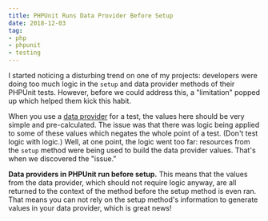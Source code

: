 ```yaml
---
title: PHPUnit Runs Data Provider Before Setup
date: 2018-12-03
tag:
- php
- phpunit
- testing
---
```

I started noticing a disturbing trend on one of my projects: developers were doing too much logic in the `setup` and data provider methods of their PHPUnit tests. However, before we could address this, a "limitation" popped up which helped them kick this habit.

<!--more-->

When you use a [data provider](https://phpunit.de/manual/6.5/en/writing-tests-for-phpunit.html#writing-tests-for-phpunit.data-providers) for a test, the values here should be very simple and pre-calculated. The issue was that there was logic being applied to some of these values which negates the whole point of a test. (Don't test logic with logic.)  Well, at one point, the logic went too far: resources from the `setup` method were being used to build the data provider values.  That's when we discovered the "issue."

**Data providers in PHPUnit run before setup.**  This means that the values from the data provider, which should not require logic anyway, are all returned to the context of the method before the setup method is even ran.  That means you can not rely on the setup method's information to generate values in your data provider, which is great news!